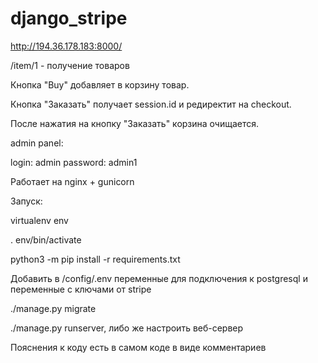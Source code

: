 # django_stripe

http://194.36.178.183:8000/

/item/1 - получение товаров

Кнопка "Buy" добавляет в корзину товар.

Кнопка "Заказать" получает session.id и редиректит на checkout.

После нажатия на кнопку "Заказать" корзина очищается.

admin panel:

login: admin password: admin1

Работает на nginx + gunicorn

Запуск:
  
virtualenv env

. env/bin/activate

python3 -m pip install -r requirements.txt

Добавить в /config/.env переменные для подключения к postgresql
и переменные с ключами от stripe

./manage.py migrate

./manage.py runserver, либо же настроить веб-сервер

Пояснения к коду есть в самом коде в виде комментариев
